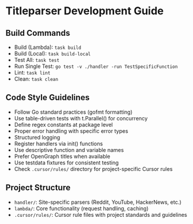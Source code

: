 # Titleparser Development Guide

## Build Commands
- Build (Lambda): `task build`
- Build (Local): `task build-local`
- Test All: `task test`
- Run Single Test: `go test -v ./handler -run TestSpecificFunction`
- Lint: `task lint`
- Clean: `task clean`

## Code Style Guidelines
- Follow Go standard practices (gofmt formatting)
- Use table-driven tests with t.Parallel() for concurrency
- Define regex constants at package level
- Proper error handling with specific error types
- Structured logging
- Register handlers via init() functions
- Use descriptive function and variable names
- Prefer OpenGraph titles when available
- Use testdata fixtures for consistent testing
- Check `.cursor/rules/` directory for project-specific Cursor rules

## Project Structure
- `handler/`: Site-specific parsers (Reddit, YouTube, HackerNews, etc.)
- `lambda/`: Core functionality (request handling, caching)
- `.cursor/rules/`: Cursor rule files with project standards and guidelines